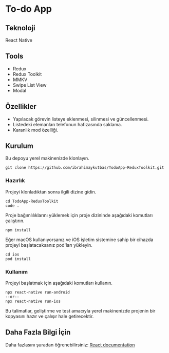 # To-do App

## Teknoloji

React Native

## Tools

- Redux
- Redux Toolkit
- MMKV
- Swipe List View
- Modal

## Özellikler

- Yapılacak görevin listeye eklenmesi, silinmesi ve güncellenmesi.
- Listedeki elemanları telefonun hafızasında saklama.
- Karanlık mod özelliği.

## Kurulum

Bu depoyu yerel makinenizde klonlayın.

```
git clone https://github.com/ibrahimaykutbas/TodoApp-ReduxToolkit.git
```

### Hazırlık

Projeyi klonladıktan sonra ilgili dizine gidin.

```
cd TodoApp-ReduxToolkit
code .
```

Proje bağımlılıklarını yüklemek için proje dizininde aşağıdaki komutları çalıştırın.

```
npm install
```

Eğer macOS kullanıyorsanız ve iOS işletim sistemine sahip bir cihazda projeyi başlatacaksanız pod'ları yükleyin.

```
cd ios
pod install
```

### Kullanım

Projeyi başlatmak için aşağıdaki komutları kullanın.

```
npx react-native run-android
--or--
npx react-native run-ios
```

Bu talimatlar, geliştirme ve test amacıyla yerel makinenizde projenin bir kopyasını hazır ve çalışır hale getirecektir.

## Daha Fazla Bilgi İçin

Daha fazlasını şuradan öğrenebilirsiniz: [React documentation](https://reactnative.dev/)
